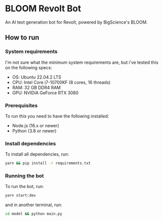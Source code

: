 # BLOOM Revolt Bot

An AI text generation bot for Revolt, powered by BigScience's BLOOM.

## How to run

### System requirements

I'm not sure what the minimum system requirements are, but i've tested this on the following specs:

- OS: Ubuntu 22.04.2 LTS
- CPU: Intel Core i7-10700KF (8 cores, 16 threads)
- RAM: 32 GB DDR4 RAM
- GPU: NVIDIA GeForce RTX 3080

### Prerequisites

To run this you need to have the following installed:

- Node.js (16.x or newer)
- Python (3.8 or newer)

### Install dependencies

To install all dependencies, run:

```sh
yarn && pip install -r requirements.txt
```

### Running the bot

To run the bot, run:

```sh
yarn start:dev
```

and in another terminal, run:

```sh
cd model && python main.py
```
